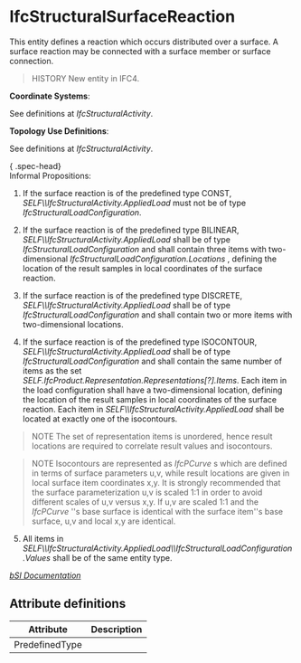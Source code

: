 IfcStructuralSurfaceReaction
============================
This entity defines a reaction which occurs distributed over a surface. A
surface reaction may be connected with a surface member or surface connection.  
  
> HISTORY  New entity in IFC4.  
  
****Coordinate Systems****:  
  
See definitions at _IfcStructuralActivity_.  
  
****Topology Use Definitions****:  
  
See definitions at _IfcStructuralActivity_.  
  
{ .spec-head}  
Informal Propositions:  
  

  

  1. If the surface reaction is of the predefined type CONST, _SELF\\\IfcStructuralActivity.AppliedLoad_ must not be of type _IfcStructuralLoadConfiguration_.
  

  2. If the surface reaction is of the predefined type BILINEAR, _SELF\\\IfcStructuralActivity.AppliedLoad_ shall be of type _IfcStructuralLoadConfiguration_ and shall contain three items with two-dimensional _IfcStructuralLoadConfiguration.Locations_ , defining the location of the result samples in local coordinates of the surface reaction.  

  3. If the surface reaction is of the predefined type DISCRETE, _SELF\\\IfcStructuralActivity.AppliedLoad_ shall be of type _IfcStructuralLoadConfiguration_ and shall contain two or more items with two-dimensional locations.  

  4. If the surface reaction is of the predefined type ISOCONTOUR, _SELF\\\IfcStructuralActivity.AppliedLoad_ shall be of type _IfcStructuralLoadConfiguration_ and shall contain the same number of items as the set _SELF.IfcProduct.Representation.Representations[?].Items_. Each item in the load configuration shall have a two-dimensional location, defining the location of the result samples in local coordinates of the surface reaction. Each item in _SELF\\\IfcStructuralActivity.AppliedLoad_ shall be located at exactly one of the isocontours.  

> NOTE  The set of representation items is unordered, hence result locations
> are required to correlate result values and isocontours.

  

> NOTE  Isocontours are represented as _IfcPCurve_ s which are defined in
> terms of surface parameters u,v, while result locations are given in local
> surface item coordinates x,y. It is strongly recommended that the surface
> parameterization u,v is scaled 1:1 in order to avoid different scales of u,v
> versus x,y. If u,v are scaled 1:1 and the _IfcPCurve_ ''s base surface is
> identical with the surface item''s base surface, u,v and local x,y are
> identical.

  

  

  5. All items in _SELF\\\IfcStructuralActivity.AppliedLoad\\\IfcStructuralLoadConfiguration.Values_ shall be of the same entity type.
  

  
[ _bSI
Documentation_](https://standards.buildingsmart.org/IFC/DEV/IFC4_2/FINAL/HTML/schema/ifcstructuralanalysisdomain/lexical/ifcstructuralsurfacereaction.htm)


Attribute definitions
---------------------
| Attribute      | Description   |
|----------------|---------------|
| PredefinedType |               |

